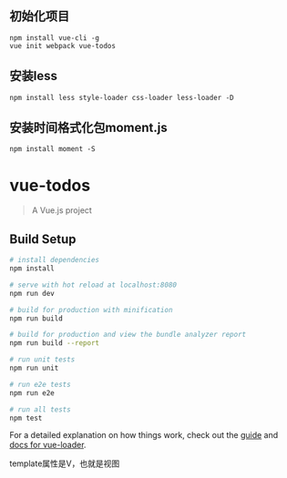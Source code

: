 ## 初始化项目
```
npm install vue-cli -g
vue init webpack vue-todos
```
## 安装less
```
npm install less style-loader css-loader less-loader -D
```
## 安装时间格式化包moment.js
```
npm install moment -S
```

# vue-todos

> A Vue.js project

## Build Setup

``` bash
# install dependencies
npm install

# serve with hot reload at localhost:8080
npm run dev

# build for production with minification
npm run build

# build for production and view the bundle analyzer report
npm run build --report

# run unit tests
npm run unit

# run e2e tests
npm run e2e

# run all tests
npm test
```

For a detailed explanation on how things work, check out the [guide](http://vuejs-templates.github.io/webpack/) and [docs for vue-loader](http://vuejs.github.io/vue-loader).

template属性是V，也就是视图
